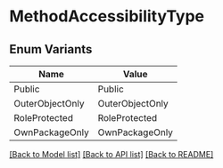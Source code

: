 # MethodAccessibilityType

## Enum Variants

| Name | Value |
|---- | -----|
| Public | Public |
| OuterObjectOnly | OuterObjectOnly |
| RoleProtected | RoleProtected |
| OwnPackageOnly | OwnPackageOnly |


[[Back to Model list]](../README.md#documentation-for-models) [[Back to API list]](../README.md#documentation-for-api-endpoints) [[Back to README]](../README.md)


